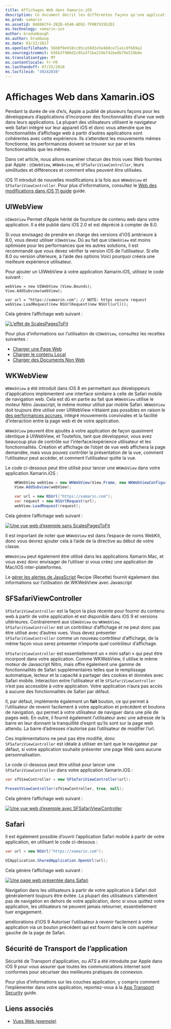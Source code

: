 ```yaml
---
title: Affichages Web dans Xamarin.iOS
description: Ce document décrit les différentes façons qu'une application Xamarin.iOS peut afficher le contenu web. Il aborde UIWebView, WKWebView, SFSafariViewController, Safari et la sécurité de transport d’application.
ms.prod: xamarin
ms.assetid: 84886CF4-2B2B-4540-AD92-7F0B791952D1
ms.technology: xamarin-ios
author: bradumbaugh
ms.author: brumbaug
ms.date: 03/22/2017
ms.openlocfilehash: 56b0f0e910cc95ca50d1e5e460ce71a1c8f669a2
ms.sourcegitcommit: b56b3f906d2c05a3f1be219ef41be8b79e519b8e
ms.translationtype: MT
ms.contentlocale: fr-FR
ms.lasthandoff: 07/25/2018
ms.locfileid: "39242038"
---
```

# <a name="web-views-in-xamarinios"></a>Affichages Web dans Xamarin.iOS

Pendant la durée de vie d’e/s, Apple a publié de plusieurs façons pour les développeurs d’applications d’incorporer des fonctionnalités d’une vue web dans leurs applications. La plupart des utilisateurs utilisent le navigateur web Safari intégré sur leur appareil iOS et donc vous attendre que les fonctionnalités d’affichage web à partir d’autres applications sont cohérentes avec cette expérience. Ils s’attendent les mouvements mêmes fonctionne, les performances doivent se trouver sur par et les fonctionnalités que les mêmes.

Dans cet article, nous allons examiner chacun des trois vues Web fournies par Apple : `UIWebView`, `WKWebview`, et `SFSafariViewController`, leurs similitudes et différences et comment elles peuvent être utilisées. 

iOS 11 introduit de nouvelles modifications à la fois aux `WKWebView` et `SFSafariViewController`. Pour plus d’informations, consultez le [Web des modifications dans iOS 11 guide](~/ios/platform/introduction-to-ios11/web.md) guide.

## <a name="uiwebview"></a>UIWebView

`UIWebView` Permet d’Apple hérité de fourniture de contenu web dans votre application. Il a été publié dans iOS 2.0 et est déprécié à compter de 8.0.

Si vous envisagez de prendre en charge des versions d’iOS antérieure à 8.0, vous devez utiliser `UIWebView`. Dû au fait que `UIWebView` est moins optimisée pour les performances que les autres solutions, il est recommandé que vous devez vérifier la version iOS de l’utilisateur. Si elle 8.0 ou version ultérieure, à l’aide des options Voici pourquoi créera une meilleure expérience utilisateur.
 
Pour ajouter un UIWebView à votre application Xamarin.iOS, utilisez le code suivant :
 
```
webView = new UIWebView (View.Bounds);
View.AddSubview(webView);

var url = "https://xamarin.com"; // NOTE: https secure request
webView.LoadRequest(new NSUrlRequest(new NSUrl(url)));
```

Cela génère l’affichage web suivant :

[![](uiwebview-images/webview.png "L’effet de ScalesPagesToFit")](uiwebview-images/webview.png#lightbox)

Pour plus d’informations sur l’utilisation de `UIWebView`, consultez les recettes suivantes :


- [Charger une Page Web](https://github.com/xamarin/recipes/tree/master/Recipes/ios/content_controls/web_view/load_a_web_page)
- [Charger le contenu Local](https://github.com/xamarin/recipes/tree/master/Recipes/ios/content_controls/web_view/load_local_content)
- [Charger des Documents Non Web](https://github.com/xamarin/recipes/tree/master/Recipes/ios/content_controls/web_view/load_non-web_documents)

## <a name="wkwebview"></a>WKWebView

`WKWebView` a été introduit dans iOS 8 en permettant aux développeurs d’applications implémentent une interface similaire à celle de Safari mobile de navigation web. Cela est dû en partie au fait que `WKWebView` utilise le moteur Nitro Javascript, le même moteur utilisé par mobile Safari. `WKWebView` doit toujours être utilisé over UIWebView n’étaient pas possibles en raison le [des performances accrues](http://blog.initlabs.com/post/100113463211/wkwebview-vs-uiwebview), intégré mouvements conviviales et la facilité d’interaction entre la page web et de votre application.
  
`WKWebView` peuvent être ajoutés à votre application de façon quasiment identique à UIWebView, et Toutefois, tant que développeur, vous avez beaucoup plus de contrôle sur l’interface/expérience utilisateur et les fonctionnalités. Création et affichage de l’objet de vue web affichera la page demandée, mais vous pouvez contrôler la présentation de la vue, comment l’utilisateur peut accéder, et comment l’utilisateur quitte la vue.  

Le code ci-dessous peut être utilisé pour lancer une `WKWebView` dans votre application Xamarin.iOS :

```csharp
    WKWebView webView = new WKWebView(View.Frame, new WKWebViewConfiguration());
    View.AddSubview(webView);

    var url = new NSUrl("https://xamarin.com");
    var request = new NSUrlRequest(url);
    webView.LoadRequest(request);
```

Cela génère l’affichage web suivant :

[![](uiwebview-images/wkwebview.png "Une vue web d’exemple sans ScalesPagesToFit")](uiwebview-images/wkwebview.png#lightbox)

Il est important de noter que `WKWebView` est dans l’espace de noms WebKit, donc vous devrez ajouter cela à l’aide de la directive au début de votre classe.

`WKWebView` peut également être utilisé dans les applications Xamarin.Mac, et vous avez donc envisager de l’utiliser si vous créez une application de Mac/iOS inter-plateformes.

Le [gérer les alertes de JavaScript](https://github.com/xamarin/recipes/tree/master/Recipes/ios/content_controls/web_view/handle_javascript_alerts) Recipe (Recette) fournit également des informations sur l’utilisation de WKWebView avec Javascript

<a name="safariviewcontroller" />

## <a name="sfsafariviewcontroller"></a>SFSafariViewController
 
 `SFSafariViewController` est la façon la plus récente pour fournir du contenu web à partir de votre application et est disponible dans iOS 9 et versions ultérieures. Contrairement aux `UIWebView` ou `WKWebView`, `SFSafariViewController` est un contrôleur d’affichage et ne peut donc pas être utilisé avec d’autres vues. Vous devez présenter `SFSafariViewController` comme un nouveau contrôleur d’affichage, de la même façon vous serez présenter n’importe quel contrôleur d’affichage.
 
 `SFSafariViewController` est essentiellement un « mini safari » qui peut être incorporé dans votre application. Comme WKWebView, il utilise le même moteur de Javascript Nitro, mais offre également une gamme de fonctionnalités de Safari supplémentaires telles que le remplissage automatique, lecteur et la capacité à partager des cookies et données avec Safari mobile. Interaction entre l’utilisateur et le `SFSafariViewController` n’est pas accessible à votre application. Votre application n’aura pas accès à aucune des fonctionnalités de Safari par défaut.
 
Il, par défaut, implémente également un **fait** bouton, ce qui permet à l’utilisateur de revenir facilement à votre application et précédent et boutons de navigation, qui permet à votre utilisateur de naviguer dans une pile de pages web. En outre, il fournit également l’utilisateur avec une adresse de la barre en leur donnant la tranquillité d’esprit qu’ils sont sur la page web attendu. La barre d’adresses n’autorise pas l’utilisateur de modifier l’url. 

Ces implémentations ne peut pas être modifié, donc `SFSafariViewController` est idéale à utiliser en tant que le navigateur par défaut, si votre application souhaite présenter une page Web sans aucune personnalisation.

Le code ci-dessous peut être utilisé pour lancer une `SFSafariViewController` dans votre application Xamarin.iOS :

```csharp
var sfViewController = new SFSafariViewController(url);

PresentViewController(sfViewController, true, null);
```

Cela génère l’affichage web suivant :

[![](uiwebview-images/sfsafariviewcontroller.png "Une vue web d’exemple avec SFSafariViewController")](uiwebview-images/sfsafariviewcontroller.png#lightbox)

## <a name="safari"></a>Safari

Il est également possible d’ouvrir l’application Safari mobile à partir de votre application, en utilisant le code ci-dessous :

```csharp
var url = new NSUrl("https://xamarin.com");

UIApplication.SharedApplication.OpenUrl(url);

```

Cela génère l’affichage web suivant :

[![](uiwebview-images/safari.png "Une page web présentée dans Safari")](uiwebview-images/safari.png#lightbox)

Navigation dans les utilisateurs à partir de votre application à Safari doit généralement toujours être évitée. La plupart des utilisateurs s’attendent pas de navigation en dehors de votre application, donc si vous quittez votre application, les utilisateurs ne peuvent jamais retourner, essentiellement tuer engagement.

améliorations d’iOS 9 Autoriser l’utilisateur à revenir facilement à votre application via un bouton précédent qui est fourni dans le coin supérieur gauche de la page de Safari.

## <a name="app-transport-security"></a>Sécurité de Transport de l’application

Sécurité de Transport d’application, ou *ATS* a été introduite par Apple dans iOS 9 pour vous assurer que toutes les communications internet sont conformes pour sécuriser des meilleures pratiques de connexion.

Pour plus d’informations sur les couches application, y compris comment l’implémenter dans votre application, reportez-vous à la [App Transport Security](~/ios/app-fundamentals/ats.md) guide.

## <a name="related-links"></a>Liens associés

- [Vues Web (exemple)](https://developer.xamarin.com/samples/monotouch/WebView/)
